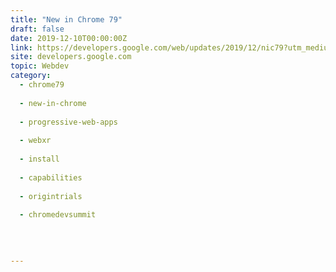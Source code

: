 ```yaml
---
title: "New in Chrome 79"
draft: false
date: 2019-12-10T00:00:00Z
link: https://developers.google.com/web/updates/2019/12/nic79?utm_medium=RSS&utm_source=hune
site: developers.google.com
topic: Webdev
category:
  - chrome79
  
  - new-in-chrome
  
  - progressive-web-apps
  
  - webxr
  
  - install
  
  - capabilities
  
  - origintrials
  
  - chromedevsummit
  
   
  

---
```

